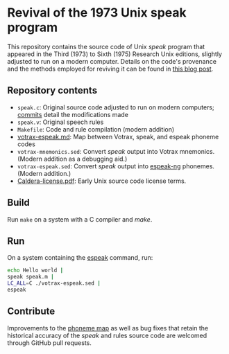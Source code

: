 # Revival of the 1973 Unix speak program
This repository contains the source code of Unix _speak_
program that appeared in the Third (1973) to Sixth (1975) Research
Unix editions, slightly adjusted to run on a modern computer.
Details on the code's provenance and the methods employed for
reviving it can be found in
[this blog post](https://www.spinellis.gr/blog/20210102/).

## Repository contents
* `speak.c`: Original source code adjusted to run on modern computers;
   [commits](https://github.com/dspinellis/speak/commits/master/speak.c) detail
   the modifications made
* `speak.v`: Original speech rules
* `Makefile`: Code and rule compilation (modern addition)
* [votrax-espeak.md](https://github.com/dspinellis/speak/blob/master/votrax-espeak.md): Map between Votrax, speak, and espeak phoneme codes
* `votrax-mnemonics.sed`: Convert _speak_ output into Votrax mnemonics.
   (Modern addition as a debugging aid.)
* `votrax-espeak.sed`: Convert _speak_ output into
   [espeak-ng](https://github.com/espeak-ng/espeak-ng) phonemes.
   (Modern addition.)
* [Caldera-license.pdf](https://github.com/dspinellis/speak/blob/master/Caldera-license.pdf): Early Unix source code license terms.

## Build
Run `make` on a system with a C compiler and _make_.

## Run
On a system containing the
[espeak](https://github.com/espeak-ng/espeak-ng) command, run:

```sh
echo Hello world |
speak speak.m |
LC_ALL=C ./votrax-espeak.sed |
espeak
```

## Contribute
Improvements to the [phoneme map](https://github.com/dspinellis/speak/blob/master/votrax-espeak.md)
as well as bug fixes that retain the historical accuracy of the _speak_ and rules source code are welcomed
through GitHub pull requests.
